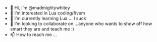 - 👋 Hi, I’m @madmightywhitey
- 👀 I’m interested in Lua coding/fivem
- 🌱 I’m currently learning Lua ... I suck
- 💞️ I’m looking to collaborate on ...anyone who wants to show off how smart they are and teach me :)
- 📫 How to reach me ...

<!---
madmightywhitey/madmightywhitey is a ✨ special ✨ repository because its `README.md` (this file) appears on your GitHub profile.
You can click the Preview link to take a look at your changes.
--->
